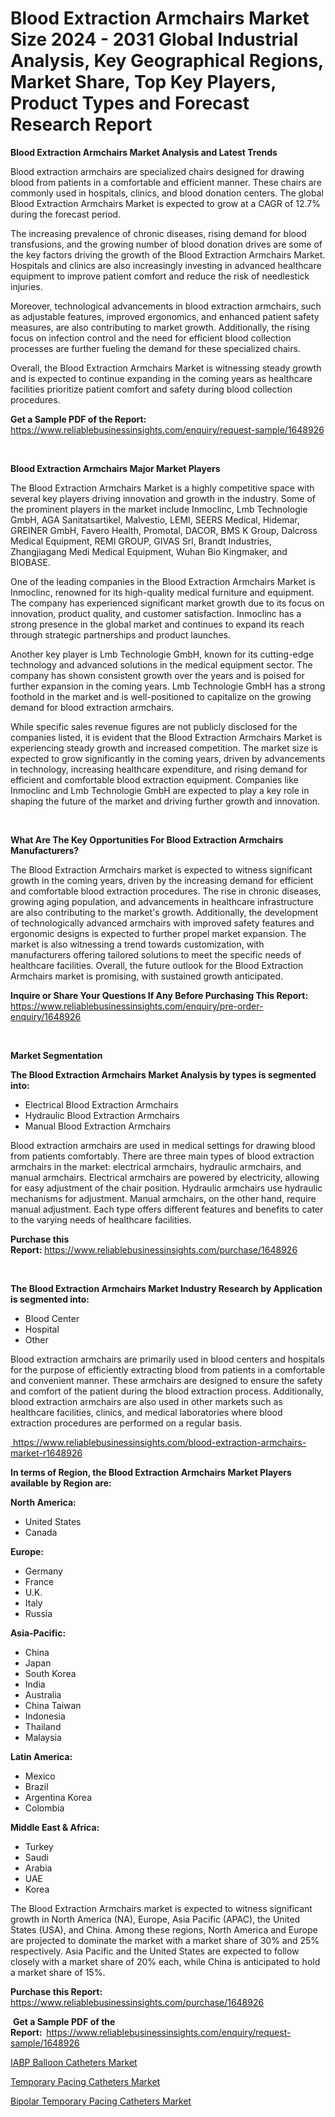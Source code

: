 <p><h1>Blood Extraction Armchairs Market Size 2024 - 2031 Global Industrial Analysis, Key Geographical Regions, Market Share, Top Key Players, Product Types and Forecast Research Report</h1></p><p><strong>Blood Extraction Armchairs Market Analysis and Latest Trends</strong></p>
<p><p>Blood extraction armchairs are specialized chairs designed for drawing blood from patients in a comfortable and efficient manner. These chairs are commonly used in hospitals, clinics, and blood donation centers. The global Blood Extraction Armchairs Market is expected to grow at a CAGR of 12.7% during the forecast period.</p><p>The increasing prevalence of chronic diseases, rising demand for blood transfusions, and the growing number of blood donation drives are some of the key factors driving the growth of the Blood Extraction Armchairs Market. Hospitals and clinics are also increasingly investing in advanced healthcare equipment to improve patient comfort and reduce the risk of needlestick injuries.</p><p>Moreover, technological advancements in blood extraction armchairs, such as adjustable features, improved ergonomics, and enhanced patient safety measures, are also contributing to market growth. Additionally, the rising focus on infection control and the need for efficient blood collection processes are further fueling the demand for these specialized chairs.</p><p>Overall, the Blood Extraction Armchairs Market is witnessing steady growth and is expected to continue expanding in the coming years as healthcare facilities prioritize patient comfort and safety during blood collection procedures.</p></p>
<p><strong>Get a Sample PDF of the Report:&nbsp;</strong> <a href="https://www.reliablebusinessinsights.com/enquiry/request-sample/1648926">https://www.reliablebusinessinsights.com/enquiry/request-sample/1648926</a></p>
<p>&nbsp;</p>
<p><strong>Blood Extraction Armchairs Major Market Players</strong></p>
<p><p>The Blood Extraction Armchairs Market is a highly competitive space with several key players driving innovation and growth in the industry. Some of the prominent players in the market include Inmoclinc, Lmb Technologie GmbH, AGA Sanitatsartikel, Malvestio, LEMI, SEERS Medical, Hidemar, GREINER GmbH, Favero Health, Promotal, DACOR, BMS K Group, Dalcross Medical Equipment, REMI GROUP, GIVAS Srl, Brandt Industries, Zhangjiagang Medi Medical Equipment, Wuhan Bio Kingmaker, and BIOBASE.</p><p>One of the leading companies in the Blood Extraction Armchairs Market is Inmoclinc, renowned for its high-quality medical furniture and equipment. The company has experienced significant market growth due to its focus on innovation, product quality, and customer satisfaction. Inmoclinc has a strong presence in the global market and continues to expand its reach through strategic partnerships and product launches.</p><p>Another key player is Lmb Technologie GmbH, known for its cutting-edge technology and advanced solutions in the medical equipment sector. The company has shown consistent growth over the years and is poised for further expansion in the coming years. Lmb Technologie GmbH has a strong foothold in the market and is well-positioned to capitalize on the growing demand for blood extraction armchairs.</p><p>While specific sales revenue figures are not publicly disclosed for the companies listed, it is evident that the Blood Extraction Armchairs Market is experiencing steady growth and increased competition. The market size is expected to grow significantly in the coming years, driven by advancements in technology, increasing healthcare expenditure, and rising demand for efficient and comfortable blood extraction equipment. Companies like Inmoclinc and Lmb Technologie GmbH are expected to play a key role in shaping the future of the market and driving further growth and innovation.</p></p>
<p>&nbsp;</p>
<p><strong>What Are The Key Opportunities For Blood Extraction Armchairs Manufacturers?</strong></p>
<p><p>The Blood Extraction Armchairs market is expected to witness significant growth in the coming years, driven by the increasing demand for efficient and comfortable blood extraction procedures. The rise in chronic diseases, growing aging population, and advancements in healthcare infrastructure are also contributing to the market's growth. Additionally, the development of technologically advanced armchairs with improved safety features and ergonomic designs is expected to further propel market expansion. The market is also witnessing a trend towards customization, with manufacturers offering tailored solutions to meet the specific needs of healthcare facilities. Overall, the future outlook for the Blood Extraction Armchairs market is promising, with sustained growth anticipated.</p></p>
<p><strong>Inquire or Share Your Questions If Any Before Purchasing This Report:</strong> <a href="https://www.reliablebusinessinsights.com/enquiry/pre-order-enquiry/1648926">https://www.reliablebusinessinsights.com/enquiry/pre-order-enquiry/1648926</a></p>
<p>&nbsp;</p>
<p><strong>Market Segmentation</strong></p>
<p><strong>The Blood Extraction Armchairs Market Analysis by types is segmented into:</strong></p>
<p><ul><li>Electrical Blood Extraction Armchairs</li><li>Hydraulic Blood Extraction Armchairs</li><li>Manual Blood Extraction Armchairs</li></ul></p>
<p><p>Blood extraction armchairs are used in medical settings for drawing blood from patients comfortably. There are three main types of blood extraction armchairs in the market: electrical armchairs, hydraulic armchairs, and manual armchairs. Electrical armchairs are powered by electricity, allowing for easy adjustment of the chair position. Hydraulic armchairs use hydraulic mechanisms for adjustment. Manual armchairs, on the other hand, require manual adjustment. Each type offers different features and benefits to cater to the varying needs of healthcare facilities.</p></p>
<p><strong>Purchase this Report:&nbsp;</strong><a href="https://www.reliablebusinessinsights.com/purchase/1648926">https://www.reliablebusinessinsights.com/purchase/1648926</a></p>
<p>&nbsp;</p>
<p><strong>The Blood Extraction Armchairs Market Industry Research by Application is segmented into:</strong></p>
<p><ul><li>Blood Center</li><li>Hospital</li><li>Other</li></ul></p>
<p><p>Blood extraction armchairs are primarily used in blood centers and hospitals for the purpose of efficiently extracting blood from patients in a comfortable and convenient manner. These armchairs are designed to ensure the safety and comfort of the patient during the blood extraction process. Additionally, blood extraction armchairs are also used in other markets such as healthcare facilities, clinics, and medical laboratories where blood extraction procedures are performed on a regular basis.</p></p>
<p><a href="https://www.reliablebusinessinsights.com/blood-extraction-armchairs-market-r1648926">&nbsp;https://www.reliablebusinessinsights.com/blood-extraction-armchairs-market-r1648926</a></p>
<p><strong>In terms of Region, the Blood Extraction Armchairs Market Players available by Region are:</strong></p>
<p>
    <p> <strong> North America: </strong>
        <ul>
            <li>United States</li>
            <li>Canada</li>
        </ul>
        </p> 
    <p> <strong> Europe: </strong>
        <ul>
            <li>Germany</li>
            <li>France</li>
            <li>U.K.</li>
            <li>Italy</li>
            <li>Russia</li>
        </ul>
        </p> 
    <p> <strong> Asia-Pacific: </strong>
        <ul>
            <li>China</li>
            <li>Japan</li>
            <li>South Korea</li>
            <li>India</li>
            <li>Australia</li>
            <li>China Taiwan</li>
            <li>Indonesia</li>
            <li>Thailand</li>
            <li>Malaysia</li>
        </ul>
        </p> 
    <p> <strong> Latin America: </strong>
        <ul>
            <li>Mexico</li>
            <li>Brazil</li>
            <li>Argentina Korea</li>
            <li>Colombia</li>
        </ul>
        </p> 
    <p> <strong> Middle East & Africa: </strong>
        <ul>
            <li>Turkey</li>
            <li>Saudi</li>
            <li>Arabia</li>
            <li>UAE</li>
            <li>Korea</li>
        </ul>
    </p>
    </p>
<p><p>The Blood Extraction Armchairs market is expected to witness significant growth in North America (NA), Europe, Asia Pacific (APAC), the United States (USA), and China. Among these regions, North America and Europe are projected to dominate the market with a market share of 30% and 25% respectively. Asia Pacific and the United States are expected to follow closely with a market share of 20% each, while China is anticipated to hold a market share of 15%.</p></p>
<p><strong>Purchase this Report: </strong><a href="https://www.reliablebusinessinsights.com/purchase/1648926">https://www.reliablebusinessinsights.com/purchase/1648926</a></p>
<p>&nbsp;<strong>Get a Sample PDF of the Report:&nbsp;&nbsp;</strong><a href="https://www.reliablebusinessinsights.com/enquiry/request-sample/1648926">https://www.reliablebusinessinsights.com/enquiry/request-sample/1648926</a></p>
<p><strong></strong></p>
<p><p><a href="https://github.com/tristaoole5674/Market-Research-Report-List-1/blob/main/iabp-balloon-catheters-market.md">IABP Balloon Catheters Market</a></p><p><a href="https://github.com/sarahterry458/Market-Research-Report-List-1/blob/main/temporary-pacing-catheters-market.md">Temporary Pacing Catheters Market</a></p><p><a href="https://github.com/sakatikimasho/Market-Research-Report-List-1/blob/main/bipolar-temporary-pacing-catheters-market.md">Bipolar Temporary Pacing Catheters Market</a></p></p>